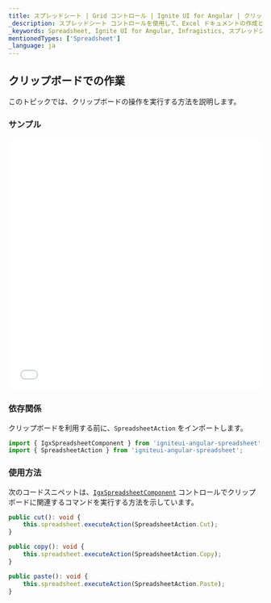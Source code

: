 ```yaml
---
title: スプレッドシート | Grid コントロール | Ignite UI for Angular | クリップボード | Infragistics |
_description: スプレッドシート コントロールを使用して、Excel ドキュメントの作成と編集のエクスペリエンスをアプリケーションに直接埋め込むことができます。
_keywords: Spreadsheet, Ignite UI for Angular, Infragistics, スプレッドシート, インフラジスティックス
mentionedTypes: ['Spreadsheet']
_language: ja
---
```


## クリップボードでの作業

このトピックでは、クリップボードの操作を実行する方法を説明します。

### サンプル

<div class="sample-container loading" style="height: 500px">
    <iframe id="spreadsheet-clipboard-sample-iframe" src='{environment:dvDemosBaseUrl}/spreadsheet/spreadsheet-clipboard' width="100%" height="100%" seamless frameBorder="0" onload="onXPlatSampleIframeContentLoaded(this);"></iframe>
</div>

<div class="divider--half"></div>

### 依存関係

クリップボードを利用する前に、`SpreadsheetAction` をインポートします。

<!-- Angular -->

```ts
import { IgxSpreadsheetComponent } from 'igniteui-angular-spreadsheet';
import { SpreadsheetAction } from 'igniteui-angular-spreadsheet';
```

<div class="divider--half"></div>

### 使用方法

次のコードスニペットは、[`IgxSpreadsheetComponent`]({environment:dvApiBaseUrl}/products/ignite-ui-angular/api/docs/typescript/latest/classes/igxspreadsheetcomponent.html) コントロールでクリップボードに関連するコマンドを実行する方法を示しています。

```ts
public cut(): void {
    this.spreadsheet.executeAction(SpreadsheetAction.Cut);
}

public copy(): void {
    this.spreadsheet.executeAction(SpreadsheetAction.Copy);
}

public paste(): void {
    this.spreadsheet.executeAction(SpreadsheetAction.Paste);
}
```
